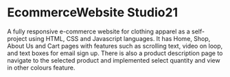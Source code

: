 # EcommerceWebsite Studio21
A fully responsive e-commerce website for clothing apparel as a self-project using HTML, CSS and Javascript languages. It has Home, Shop, About Us and Cart pages with features such as scrolling text, video on loop, and text boxes for email sign up. There is also a product description page to navigate to the selected product and implemented select quantity and view in other colours feature. 
